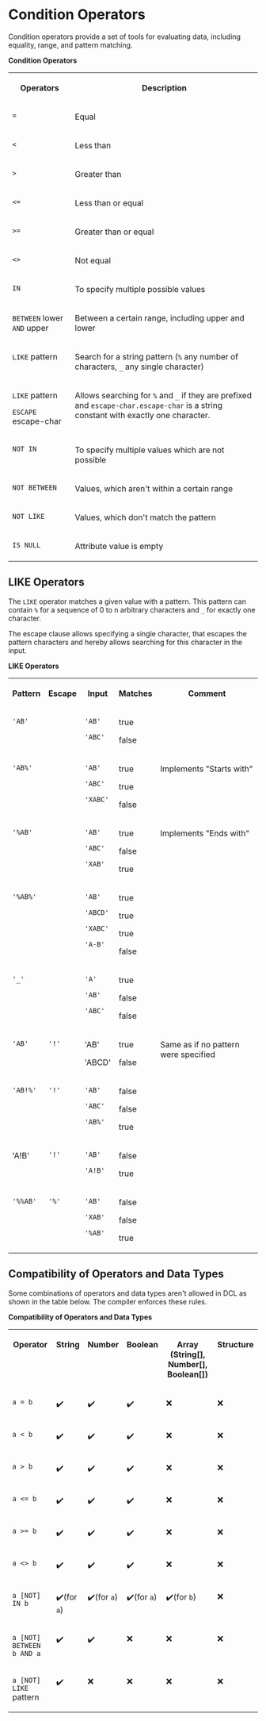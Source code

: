 <!-- loio867d3284cb41469bbcd6ed695ce24032 -->

<link rel="stylesheet" type="text/css" href="../css/sap-icons.css"/>

# Condition Operators

Condition operators provide a set of tools for evaluating data, including equality, range, and pattern matching.



**Condition Operators**


<table>
<tr>
<th valign="top">

Operators

</th>
<th valign="top">

Description

</th>
</tr>
<tr>
<td valign="top">

`=` 

</td>
<td valign="top">

Equal

</td>
</tr>
<tr>
<td valign="top">

`<` 

</td>
<td valign="top">

Less than

</td>
</tr>
<tr>
<td valign="top">

`>` 

</td>
<td valign="top">

Greater than

</td>
</tr>
<tr>
<td valign="top">

`<=` 

</td>
<td valign="top">

Less than or equal

</td>
</tr>
<tr>
<td valign="top">

`>=` 

</td>
<td valign="top">

Greater than or equal

</td>
</tr>
<tr>
<td valign="top">

`<>` 

</td>
<td valign="top">

Not equal

</td>
</tr>
<tr>
<td valign="top">

`IN` 

</td>
<td valign="top">

To specify multiple possible values

</td>
</tr>
<tr>
<td valign="top">

`BETWEEN` lower `AND` upper

</td>
<td valign="top">

Between a certain range, including upper and lower

</td>
</tr>
<tr>
<td valign="top">

`LIKE` pattern

</td>
<td valign="top">

Search for a string pattern \(`%` any number of characters, `_` any single character\)

</td>
</tr>
<tr>
<td valign="top">

`LIKE` pattern

`ESCAPE` escape-char

</td>
<td valign="top">

Allows searching for `%` and `_` if they are prefixed and `escape-char.escape-char` is a string constant with exactly one character.

</td>
</tr>
<tr>
<td valign="top">

`NOT IN` 

</td>
<td valign="top">

To specify multiple values which are not possible

</td>
</tr>
<tr>
<td valign="top">

`NOT BETWEEN` 

</td>
<td valign="top">

Values, which aren't within a certain range

</td>
</tr>
<tr>
<td valign="top">

`NOT LIKE` 

</td>
<td valign="top">

Values, which don't match the pattern

</td>
</tr>
<tr>
<td valign="top">

`IS NULL` 

</td>
<td valign="top">

Attribute value is empty

</td>
</tr>
</table>



<a name="loio867d3284cb41469bbcd6ed695ce24032__section_e22_ghn_xfc"/>

## LIKE Operators

The `LIKE` operator matches a given value with a pattern. This pattern can contain `%` for a sequence of 0 to n arbitrary characters and `_` for exactly one character.

The escape clause allows specifying a single character, that escapes the pattern characters and hereby allows searching for this character in the input.

**LIKE Operators**


<table>
<tr>
<th valign="top">

Pattern

</th>
<th valign="top">

Escape

</th>
<th valign="top">

Input

</th>
<th valign="top">

Matches

</th>
<th valign="top">

Comment

</th>
</tr>
<tr>
<td valign="top">

`'AB'` 

</td>
<td valign="top">



</td>
<td valign="top">

`'AB'`

`'ABC'`

</td>
<td valign="top">

true

false

</td>
<td valign="top">



</td>
</tr>
<tr>
<td valign="top">

`'AB%'` 

</td>
<td valign="top">



</td>
<td valign="top">

`'AB'`

`'ABC'`

`'XABC'`

</td>
<td valign="top">

true

true

false

</td>
<td valign="top">

Implements "Starts with"

</td>
</tr>
<tr>
<td valign="top">

`'%AB'` 

</td>
<td valign="top">



</td>
<td valign="top">

`'AB'`

`'ABC'`

`'XAB'`

</td>
<td valign="top">

true

false

true

</td>
<td valign="top">

Implements "Ends with"

</td>
</tr>
<tr>
<td valign="top">

`'%AB%'` 

</td>
<td valign="top">



</td>
<td valign="top">

`'AB'`

`'ABCD'`

`'XABC'`

`'A-B'`

</td>
<td valign="top">

true

true

true

false

</td>
<td valign="top">



</td>
</tr>
<tr>
<td valign="top">

`'_'` 

</td>
<td valign="top">



</td>
<td valign="top">

`'A'`

`'AB'`

`'ABC'`

</td>
<td valign="top">

true

false

false

</td>
<td valign="top">



</td>
</tr>
<tr>
<td valign="top">

`'AB'` 

</td>
<td valign="top">

`'!'` 

</td>
<td valign="top">

'AB'

'ABCD'

</td>
<td valign="top">

true

false

</td>
<td valign="top">

Same as if no pattern were specified

</td>
</tr>
<tr>
<td valign="top">

`'AB!%'` 

</td>
<td valign="top">

`'!'` 

</td>
<td valign="top">

`'AB'`

`'ABC'`

`'AB%'`

</td>
<td valign="top">

false

false

true

</td>
<td valign="top">



</td>
</tr>
<tr>
<td valign="top">

'A!B'

</td>
<td valign="top">

`'!'` 

</td>
<td valign="top">

`'AB'`

`'A!B'`

</td>
<td valign="top">

false

true

</td>
<td valign="top">



</td>
</tr>
<tr>
<td valign="top">

`'%%AB'` 

</td>
<td valign="top">

`'%'` 

</td>
<td valign="top">

`'AB'`

`'XAB'`

`'%AB'`

</td>
<td valign="top">

false

false

true

</td>
<td valign="top">



</td>
</tr>
</table>



<a name="loio867d3284cb41469bbcd6ed695ce24032__section_glj_lhn_xfc"/>

## Compatibility of Operators and Data Types

Some combinations of operators and data types aren't allowed in DCL as shown in the table below. The compiler enforces these rules.

**Compatibility of Operators and Data Types**


<table>
<tr>
<th valign="top">

Operator

</th>
<th valign="top">

String

</th>
<th valign="top">

Number

</th>
<th valign="top">

Boolean

</th>
<th valign="top">

Array \(String\[\], Number\[\], Boolean\[\]\)

</th>
<th valign="top">

Structure

</th>
</tr>
<tr>
<td valign="top">

`a = b` 

</td>
<td valign="top">

:heavy_check_mark: 

</td>
<td valign="top">

:heavy_check_mark: 

</td>
<td valign="top">

:heavy_check_mark: 

</td>
<td valign="top">

:x: 

</td>
<td valign="top">

:x: 

</td>
</tr>
<tr>
<td valign="top">

`a < b` 

</td>
<td valign="top">

:heavy_check_mark: 

</td>
<td valign="top">

:heavy_check_mark: 

</td>
<td valign="top">

:heavy_check_mark: 

</td>
<td valign="top">

:x: 

</td>
<td valign="top">

:x: 

</td>
</tr>
<tr>
<td valign="top">

`a > b` 

</td>
<td valign="top">

:heavy_check_mark: 

</td>
<td valign="top">

:heavy_check_mark: 

</td>
<td valign="top">

:heavy_check_mark: 

</td>
<td valign="top">

:x: 

</td>
<td valign="top">

:x: 

</td>
</tr>
<tr>
<td valign="top">

`a <= b` 

</td>
<td valign="top">

:heavy_check_mark: 

</td>
<td valign="top">

:heavy_check_mark: 

</td>
<td valign="top">

:heavy_check_mark: 

</td>
<td valign="top">

:x: 

</td>
<td valign="top">

:x: 

</td>
</tr>
<tr>
<td valign="top">

`a >= b` 

</td>
<td valign="top">

:heavy_check_mark: 

</td>
<td valign="top">

:heavy_check_mark: 

</td>
<td valign="top">

:heavy_check_mark: 

</td>
<td valign="top">

:x: 

</td>
<td valign="top">

:x: 

</td>
</tr>
<tr>
<td valign="top">

`a <> b` 

</td>
<td valign="top">

:heavy_check_mark: 

</td>
<td valign="top">

:heavy_check_mark: 

</td>
<td valign="top">

:heavy_check_mark: 

</td>
<td valign="top">

:x: 

</td>
<td valign="top">

:x: 

</td>
</tr>
<tr>
<td valign="top">

`a [NOT] IN b` 

</td>
<td valign="top">

:heavy_check_mark:\(for `a`\)

</td>
<td valign="top">

:heavy_check_mark:\(for `a`\)

</td>
<td valign="top">

:heavy_check_mark:\(for `a`\)

</td>
<td valign="top">

:heavy_check_mark:\(for `b`\)

</td>
<td valign="top">

:x: 

</td>
</tr>
<tr>
<td valign="top">

`a [NOT] BETWEEN b AND a` 

</td>
<td valign="top">

:heavy_check_mark: 

</td>
<td valign="top">

:heavy_check_mark: 

</td>
<td valign="top">

:x: 

</td>
<td valign="top">

:x: 

</td>
<td valign="top">

:x: 

</td>
</tr>
<tr>
<td valign="top">

`a [NOT] LIKE` pattern

</td>
<td valign="top">

:heavy_check_mark: 

</td>
<td valign="top">

:x: 

</td>
<td valign="top">

:x: 

</td>
<td valign="top">

:x: 

</td>
<td valign="top">

:x: 

</td>
</tr>
</table>

